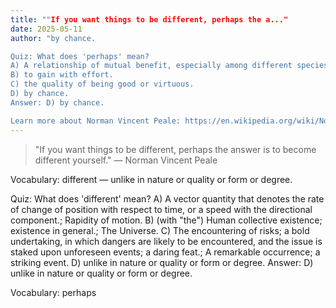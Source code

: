 ```yaml
---
title: ""If you want things to be different, perhaps the a..."
date: 2025-05-11
author: "by chance.

Quiz: What does 'perhaps' mean?
A) A relationship of mutual benefit, especially among different species.; A close, prolonged association between two or more organisms of different species, regardless of benefit to the members.
B) to gain with effort.
C) the quality of being good or virtuous.
D) by chance.
Answer: D) by chance.

Learn more about Norman Vincent Peale: https://en.wikipedia.org/wiki/Norman_Vincent_Peale"
---
```


> "If you want things to be different, perhaps the answer is to become different yourself." — Norman Vincent Peale

Vocabulary: different — unlike in nature or quality or form or degree.

Quiz: What does 'different' mean?
A) A vector quantity that denotes the rate of change of position with respect to time, or a speed with the directional component.; Rapidity of motion.
B) (with "the") Human collective existence; existence in general.; The Universe.
C) The encountering of risks; a bold undertaking, in which dangers are likely to be encountered, and the issue is staked upon unforeseen events; a daring feat.; A remarkable occurrence; a striking event.
D) unlike in nature or quality or form or degree.
Answer: D) unlike in nature or quality or form or degree.

Vocabulary: perhaps

